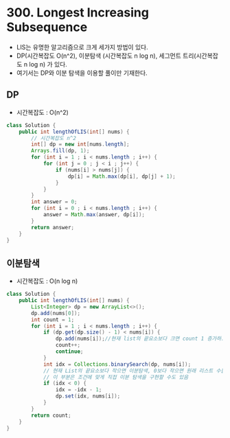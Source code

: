 # 300. Longest Increasing Subsequence
- LIS는 유명한 알고리즘으로 크게 세가지 방법이 있다.
- DP(시간복잡도 O(n^2), 이분탐색 (시간복잡도 n log n), 세그먼트 트리(시간복잡도 n log n) 가 있다.
- 여기서는 DP와 이분 탐색을 이용할 풀이만 기재한다.

## DP 
- 시간복잡도 : O(n^2)
```java
class Solution {
    public int lengthOfLIS(int[] nums) {
        // 시간복잡도 n^2
        int[] dp = new int[nums.length];
        Arrays.fill(dp, 1);
        for (int i = 1 ; i < nums.length ; i++) {
            for (int j = 0 ; j < i ; j++) {
                if (nums[i] > nums[j]) {
                    dp[i] = Math.max(dp[i], dp[j] + 1);
                }
            }
        }
        int answer = 0;
        for (int i = 0 ; i < nums.length ; i++) {
            answer = Math.max(answer, dp[i]);
        }
        return answer;
    }
}
```


## 이분탐색
- 시간복잡도 : O(n log n)
```java
class Solution {
    public int lengthOfLIS(int[] nums) {
        List<Integer> dp = new ArrayList<>();
        dp.add(nums[0]);
        int count = 1;
        for (int i = 1 ; i < nums.length ; i++) {
            if (dp.get(dp.size() - 1) < nums[i]) {
                dp.add(nums[i]);//현재 list의 끝요소보다 크면 count 1 증가하고 정렬된 리스트에 넣기
                count++;
                continue;
            }
            int idx = Collections.binarySearch(dp, nums[i]);
            // 현재 List의 끝요소보다 작으면 이분탐색, 0보다 작으면 원래 리스트 수들 중 사이에 넣을 수 있다는 의미
            // 이 부분은 조건에 맞게 직접 이분 탐색을 구현할 수도 있음
            if (idx < 0) {
                idx = -idx - 1;
                dp.set(idx, nums[i]);
            }
        }
        return count;
    }
}
```
